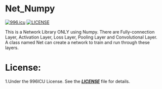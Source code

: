 # Net_Numpy
<a href="https://996.icu"><img src="https://img.shields.io/badge/link-996.icu-red.svg" alt="996.icu"></a>
[![LICENSE](https://img.shields.io/badge/license-Anti%20996-blue.svg)](https://github.com/996icu/996.ICU/blob/master/LICENSE)

This is a Network Library ONLY using Numpy. There are Fully-connection Layer, Activation Layer, Loss Layer, Pooling Layer and Convolutional Layer. A class named Net can create a network to train and run through these layers.

# License:
1.Under the 996ICU License. See the ***[LICENSE](https://github.com/996icu/996.ICU/blob/master/LICENSE)*** file for details.
